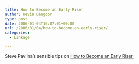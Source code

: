 ```yaml
---
title: How to Become an Early Riser
author: Kevin Dangoor
type: post
date: 2006-01-04T16:07:01+00:00
url: /2006/01/04/how-to-become-an-early-riser/
categories:
  - Linkage

---
```

Steve Pavlina&#8217;s sensible tips on [How to Become an Early Riser.][1]

 [1]: http://www.stevepavlina.com/blog/2005/05/how-to-become-an-early-riser/